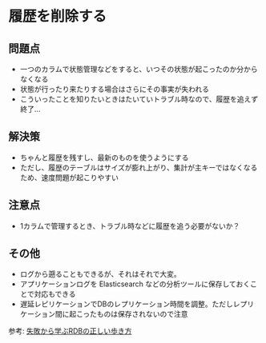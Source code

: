 # 履歴を削除する
## 問題点
- 一つのカラムで状態管理などをすると、いつその状態が起こったのか分からなくなる
- 状態が行ったり来たりする場合はさらにその事実が失われる
- こういったことを知りたいときはたいていトラブル時なので、履歴を追えず終了...

## 解決策
- ちゃんと履歴を残すし、最新のものを使うようにする
- ただし、履歴のテーブルはサイズが膨れ上がり、集計が主キーではなくなるため、速度問題が起こりやすい

## 注意点
- 1カラムで管理するとき、トラブル時などに履歴を追う必要がないか？

## その他
- ログから遡ることもできるが、それはそれで大変。
- アプリケーションログを Elasticsearch などの分析ツールに保存しておくことで対応もできる
- 遅延レピリケーションでDBのレプリケーション時間を調整。ただしレプリケーション間に起こったものは保存されないので注意


参考: [失敗から学ぶRDBの正しい歩き方](https://www.amazon.co.jp/dp/B07P8PMHLL)
